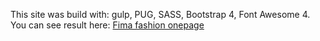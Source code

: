 This site was build with: gulp, PUG, SASS, Bootstrap 4, Font Awesome 4.
You can see result here: [Fima fashion onepage](https://fima-fashion-onepage.netlify.com/)